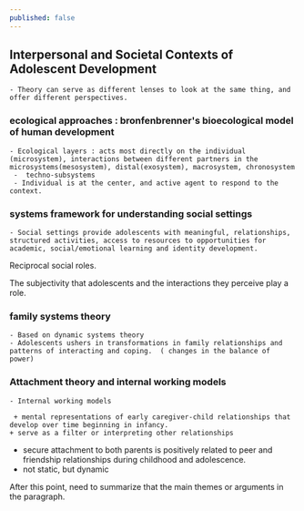 ```yaml
---
published: false
---
```

## Interpersonal and Societal Contexts of Adolescent Development 

	- Theory can serve as different lenses to look at the same thing, and offer different perspectives. 

### ecological approaches : bronfenbrenner's bioecological model of human development 

	- Ecological layers : acts most directly on the individual (microsystem), interactions between different partners in the microsystems(mesosystem), distal(exosystem), macrosystem, chronosystem 
	 -  techno-subsystems 
	 - Individual is at the center, and active agent to respond to the context. 


### systems framework for understanding social settings

	- Social settings provide adolescents with meaningful, relationships, structured activities, access to resources to opportunities for academic, social/emotional learning and identity development. 

Reciprocal social roles. 

The subjectivity that adolescents and the interactions they perceive play a role. 

### family systems theory 

	- Based on dynamic systems theory 
	- Adolescents ushers in transformations in family relationships and patterns of interacting and coping.  ( changes in the balance of power) 

### Attachment theory and internal working models 

	- Internal working models 
    
	 + mental representations of early caregiver-child relationships that develop over time beginning in infancy. 
    + serve as a filter or interpreting other relationships 
     
   - secure attachment to both parents is positively related to peer and friendship relationships during childhood and adolescence. 
   - not static, but dynamic 
   




After this point, need to summarize that the main themes or arguments in the paragraph. 



